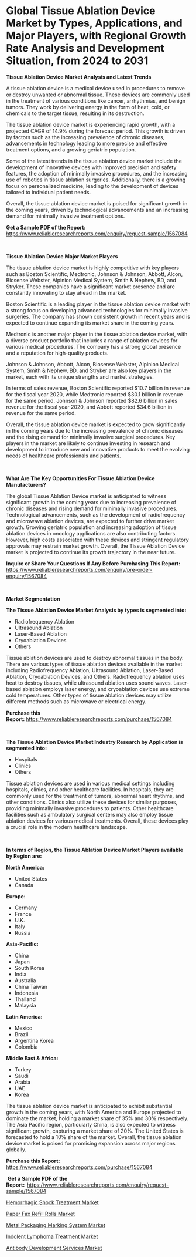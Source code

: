 <p><h1>Global Tissue Ablation Device Market by Types, Applications, and Major Players, with Regional Growth Rate Analysis and Development Situation, from 2024 to 2031</h1></p><p><strong>Tissue Ablation Device Market Analysis and Latest Trends</strong></p>
<p><p>A tissue ablation device is a medical device used in procedures to remove or destroy unwanted or abnormal tissue. These devices are commonly used in the treatment of various conditions like cancer, arrhythmias, and benign tumors. They work by delivering energy in the form of heat, cold, or chemicals to the target tissue, resulting in its destruction.</p><p>The tissue ablation device market is experiencing rapid growth, with a projected CAGR of 14.9% during the forecast period. This growth is driven by factors such as the increasing prevalence of chronic diseases, advancements in technology leading to more precise and effective treatment options, and a growing geriatric population.</p><p>Some of the latest trends in the tissue ablation device market include the development of innovative devices with improved precision and safety features, the adoption of minimally invasive procedures, and the increasing use of robotics in tissue ablation surgeries. Additionally, there is a growing focus on personalized medicine, leading to the development of devices tailored to individual patient needs.</p><p>Overall, the tissue ablation device market is poised for significant growth in the coming years, driven by technological advancements and an increasing demand for minimally invasive treatment options.</p></p>
<p><strong>Get a Sample PDF of the Report:&nbsp;</strong> <a href="https://www.reliableresearchreports.com/enquiry/request-sample/1567084">https://www.reliableresearchreports.com/enquiry/request-sample/1567084</a></p>
<p>&nbsp;</p>
<p><strong>Tissue Ablation Device Major Market Players</strong></p>
<p><p>The tissue ablation device market is highly competitive with key players such as Boston Scientific, Medtronic, Johnson & Johnson, Abbott, Alcon, Biosense Webster, Alpinion Medical System, Smith & Nephew, BD, and Stryker. These companies have a significant market presence and are constantly innovating to stay ahead in the market.</p><p>Boston Scientific is a leading player in the tissue ablation device market with a strong focus on developing advanced technologies for minimally invasive surgeries. The company has shown consistent growth in recent years and is expected to continue expanding its market share in the coming years.</p><p>Medtronic is another major player in the tissue ablation device market, with a diverse product portfolio that includes a range of ablation devices for various medical procedures. The company has a strong global presence and a reputation for high-quality products.</p><p>Johnson & Johnson, Abbott, Alcon, Biosense Webster, Alpinion Medical System, Smith & Nephew, BD, and Stryker are also key players in the market, each with its unique strengths and market strategies.</p><p>In terms of sales revenue, Boston Scientific reported $10.7 billion in revenue for the fiscal year 2020, while Medtronic reported $30.1 billion in revenue for the same period. Johnson & Johnson reported $82.6 billion in sales revenue for the fiscal year 2020, and Abbott reported $34.6 billion in revenue for the same period.</p><p>Overall, the tissue ablation device market is expected to grow significantly in the coming years due to the increasing prevalence of chronic diseases and the rising demand for minimally invasive surgical procedures. Key players in the market are likely to continue investing in research and development to introduce new and innovative products to meet the evolving needs of healthcare professionals and patients.</p></p>
<p>&nbsp;</p>
<p><strong>What Are The Key Opportunities For Tissue Ablation Device Manufacturers?</strong></p>
<p><p>The global Tissue Ablation Device market is anticipated to witness significant growth in the coming years due to increasing prevalence of chronic diseases and rising demand for minimally invasive procedures. Technological advancements, such as the development of radiofrequency and microwave ablation devices, are expected to further drive market growth. Growing geriatric population and increasing adoption of tissue ablation devices in oncology applications are also contributing factors. However, high costs associated with these devices and stringent regulatory approvals may restrain market growth. Overall, the Tissue Ablation Device market is projected to continue its growth trajectory in the near future.</p></p>
<p><strong>Inquire or Share Your Questions If Any Before Purchasing This Report:</strong> <a href="https://www.reliableresearchreports.com/enquiry/pre-order-enquiry/1567084">https://www.reliableresearchreports.com/enquiry/pre-order-enquiry/1567084</a></p>
<p>&nbsp;</p>
<p><strong>Market Segmentation</strong></p>
<p><strong>The Tissue Ablation Device Market Analysis by types is segmented into:</strong></p>
<p><ul><li>Radiofrequency Ablation</li><li>Ultrasound Ablation</li><li>Laser-Based Ablation</li><li>Cryoablation Devices</li><li>Others</li></ul></p>
<p><p>Tissue ablation devices are used to destroy abnormal tissues in the body. There are various types of tissue ablation devices available in the market including Radiofrequency Ablation, Ultrasound Ablation, Laser-Based Ablation, Cryoablation Devices, and Others. Radiofrequency ablation uses heat to destroy tissues, while ultrasound ablation uses sound waves. Laser-based ablation employs laser energy, and cryoablation devices use extreme cold temperatures. Other types of tissue ablation devices may utilize different methods such as microwave or electrical energy.</p></p>
<p><strong>Purchase this Report:&nbsp;</strong><a href="https://www.reliableresearchreports.com/purchase/1567084">https://www.reliableresearchreports.com/purchase/1567084</a></p>
<p>&nbsp;</p>
<p><strong>The Tissue Ablation Device Market Industry Research by Application is segmented into:</strong></p>
<p><ul><li>Hospitals</li><li>Clinics</li><li>Others</li></ul></p>
<p><p>Tissue ablation devices are used in various medical settings including hospitals, clinics, and other healthcare facilities. In hospitals, they are commonly used for the treatment of tumors, abnormal heart rhythms, and other conditions. Clinics also utilize these devices for similar purposes, providing minimally invasive procedures to patients. Other healthcare facilities such as ambulatory surgical centers may also employ tissue ablation devices for various medical treatments. Overall, these devices play a crucial role in the modern healthcare landscape.</p></p>
<p>&nbsp;</p>
<p><strong>In terms of Region, the Tissue Ablation Device Market Players available by Region are:</strong></p>
<p>
    <p> <strong> North America: </strong>
        <ul>
            <li>United States</li>
            <li>Canada</li>
        </ul>
        </p> 
    <p> <strong> Europe: </strong>
        <ul>
            <li>Germany</li>
            <li>France</li>
            <li>U.K.</li>
            <li>Italy</li>
            <li>Russia</li>
        </ul>
        </p> 
    <p> <strong> Asia-Pacific: </strong>
        <ul>
            <li>China</li>
            <li>Japan</li>
            <li>South Korea</li>
            <li>India</li>
            <li>Australia</li>
            <li>China Taiwan</li>
            <li>Indonesia</li>
            <li>Thailand</li>
            <li>Malaysia</li>
        </ul>
        </p> 
    <p> <strong> Latin America: </strong>
        <ul>
            <li>Mexico</li>
            <li>Brazil</li>
            <li>Argentina Korea</li>
            <li>Colombia</li>
        </ul>
        </p> 
    <p> <strong> Middle East & Africa: </strong>
        <ul>
            <li>Turkey</li>
            <li>Saudi</li>
            <li>Arabia</li>
            <li>UAE</li>
            <li>Korea</li>
        </ul>
    </p>
    </p>
<p><p>The tissue ablation device market is anticipated to exhibit substantial growth in the coming years, with North America and Europe projected to dominate the market, holding a market share of 35% and 30% respectively. The Asia Pacific region, particularly China, is also expected to witness significant growth, capturing a market share of 20%. The United States is forecasted to hold a 10% share of the market. Overall, the tissue ablation device market is poised for promising expansion across major regions globally.</p></p>
<p><strong>Purchase this Report: </strong><a href="https://www.reliableresearchreports.com/purchase/1567084">https://www.reliableresearchreports.com/purchase/1567084</a></p>
<p>&nbsp;<strong>Get a Sample PDF of the Report:&nbsp;&nbsp;</strong><a href="https://www.reliableresearchreports.com/enquiry/request-sample/1567084">https://www.reliableresearchreports.com/enquiry/request-sample/1567084</a></p>
<p><strong></strong></p>
<p><p><a href="https://medium.com/@boydsmitham726/hemorrhagic-shock-treatment-market-size-cagr-trends-2024-2030-c6d26b9c0003">Hemorrhagic Shock Treatment Market</a></p><p><a href="https://issuu.com/reportprime-2/docs/paper-fax-refill-rolls-market-size-2030.pptx">Paper Fax Refill Rolls Market</a></p><p><a href="https://issuu.com/reportprime-2/docs/metal-packaging-marking-system-market-size-2030.pp">Metal Packaging Marking System Market</a></p><p><a href="https://medium.com/@boydsmitham726/decoding-indolent-lymphoma-treatment-market-metrics-market-share-trends-and-growth-patterns-2635706946b3">Indolent Lymphoma Treatment Market</a></p><p><a href="https://medium.com/@vallieemard78/antibody-development-services-market-analysis-its-cagr-market-segmentation-and-global-industry-5271aed0c5f2">Antibody Development Services Market</a></p></p>